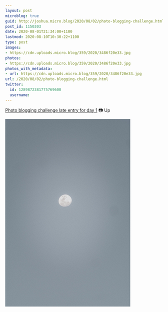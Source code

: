 ```yaml
---
layout: post
microblog: true
guid: http://joshua.micro.blog/2020/08/02/photo-blogging-challenge.html
post_id: 1150303
date: 2020-08-01T21:34:00+1100
lastmod: 2020-08-10T10:30:22+1100
type: post
images:
- https://cdn.uploads.micro.blog/359/2020/3486f20e33.jpg
photos:
- https://cdn.uploads.micro.blog/359/2020/3486f20e33.jpg
photos_with_metadata:
- url: https://cdn.uploads.micro.blog/359/2020/3486f20e33.jpg
url: /2020/08/02/photo-blogging-challenge.html
twitter:
  id: 1289872381775769600
  username: 
---
```

[Photo blogging challenge late entry for day 1](https://micro.welltempered.net/2020/07/23/august-photoblogging-challenge.html) 📷 Up

<img src="uploads/2020/3486f20e33.jpg" width="400" height="600" alt="" />
